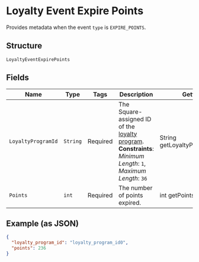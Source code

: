 
# Loyalty Event Expire Points

Provides metadata when the event `type` is `EXPIRE_POINTS`.

## Structure

`LoyaltyEventExpirePoints`

## Fields

| Name | Type | Tags | Description | Getter |
|  --- | --- | --- | --- | --- |
| `LoyaltyProgramId` | `String` | Required | The Square-assigned ID of the [loyalty program](entity:LoyaltyProgram).<br>**Constraints**: *Minimum Length*: `1`, *Maximum Length*: `36` | String getLoyaltyProgramId() |
| `Points` | `int` | Required | The number of points expired. | int getPoints() |

## Example (as JSON)

```json
{
  "loyalty_program_id": "loyalty_program_id0",
  "points": 236
}
```

